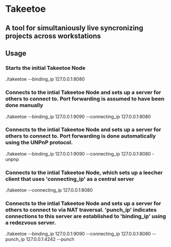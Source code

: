 # Takeetoe
## A tool for simultaniously live syncronizing projects across workstations

## Usage
### Starts the initial Takeetoe Node
./takeetoe --binding_ip 127.0.0.1:8080

### Connects to the intial Takeetoe Node and sets up a server for others to connect to. Port forwarding is assumed to have been done manually
./takeetoe --binding_ip 127.0.0.1:9090 --connecting_ip 127.0.0.1:8080

### Connects to the intial Takeetoe Node and sets up a server for others to connect to. Port forwarding is done automatically using the UNPnP protocol.
./takeetoe --binding_ip 127.0.0.1:9090 --connecting_ip 127.0.0.1:8080 -unpnp

### Connects to the intial Takeetoe Node, which sets up a leecher client that uses 'connecting_ip' as a central server
./takeetoe --connecting_ip 127.0.0.1:8080

### Connects to the intial Takeetoe Node and sets up a server for others to connect to via NAT traversal. 'punch_ip' indicates connections to this server are established to 'binding_ip' using a redezvous server.
./takeetoe --binding_ip 127.0.0.1:9090 --connecting_ip 127.0.0.1:8080 --punch_ip 127.0.0.1:4242 --punch


